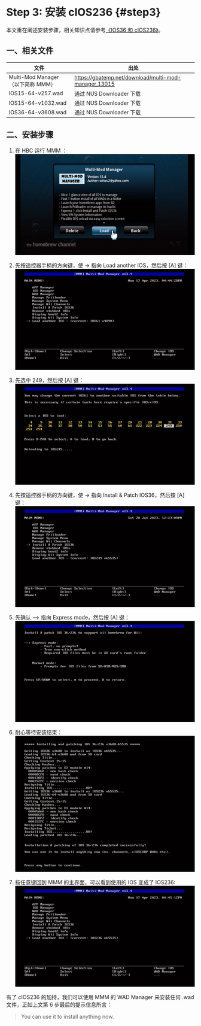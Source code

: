 # Step 3: 安装 cIOS236  {#step3}


本文重在阐述安装步骤，相关知识点请参考[《IOS36 和 cIOS236》](../cios236/README.md)。

## 一、相关文件

| 文件 | 出处 |
| --- | --- |
| Multi-Mod Manager（以下简称 MMM） | <https://gbatemp.net/download/multi-mod-manager.13015> |
| IOS15-64-v257.wad | 通过 NUS Downloader 下载 |
| IOS15-64-v1032.wad | 通过 NUS Downloader 下载 |
| IOS36-64-v3608.wad | 通过 NUS Downloader 下载 |


## 二、安装步骤

1. 在 HBC 运行 MMM ：<br/>
  ![](./multi-mod-manager.png)

2. 先按遥控器手柄的方向键，使 -> 指向 Load another IOS，然后按 [A] 键：<br/>
  ![](./mmm-load-another-ios.png)

3. 先选中 249，然后按 [A] 键：<br/>
  ![](./mmm-select-cios249.png)

4. 先按遥控器手柄的方向键，使 -> 指向 Install & Patch IOS36，然后按 [A] 键：<br/>
  ![](./mmm-cios249-loaded.png)

5. 先确认 --> 指向 Express mode，然后按 [A] 键：<br/>
  ![](./mmm-express-mode.png)

6. 耐心等待安装结束：<br/>
  ![](./mmm-install-cios236.png)

7. 按任意键回到 MMM 的主界面，可以看到使用的 IOS 变成了 IOS236:<br/>
  ![](./mmm-cios236-loaded.png)


有了 cIOS236 的加持，我们可以使用 MMM 的 WAD Manager 来安装任何 .wad 文件，正如上文第 6 步最后的提示信息所言：

> You can use it to install anything now.
